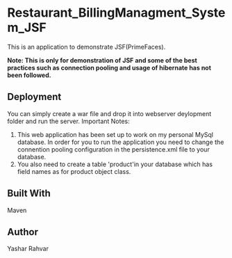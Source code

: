 # Restaurant_BillingManagment_System_JSF
This is an application to demonstrate JSF(PrimeFaces).

**Note: This is only for demonstration of JSF and some of the best practices such as connection pooling and usage of hibernate has not been followed.**


## Deployment
You can simply create a war file and drop it into webserver deylopment folder and run the server.
Important Notes: 
1. This web application has been set up to work on my personal MySql database. In order for you to run the application you need to 
   change the connention pooling configuration in the persistence.xml file to your database.
3. You also need to create a table 'product'in your database which has field names as for product object class.
   
## Built With
Maven

## Author
Yashar Rahvar
